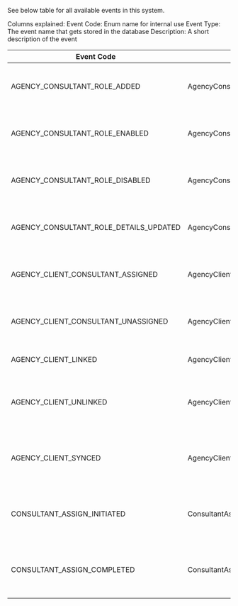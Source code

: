 See below table for all available events in this system.

Columns explained:
Event Code: Enum name for internal use
Event Type: The event name that gets stored in the database
Description: A short description of the event

<!--DATA_START-->
| Event Code | Event Type | Description |
| --- | --- | --- |
| AGENCY_CONSULTANT_ROLE_ADDED | AgencyConsultantRoleAdded | The Agency Consultant Role has been created |
| AGENCY_CONSULTANT_ROLE_ENABLED | AgencyConsultantRoleEnabled | The Agency Consultant Role has been enabled |
| AGENCY_CONSULTANT_ROLE_DISABLED | AgencyConsultantRoleDisabled | The Agency Consultant Role has been disabled |
| AGENCY_CONSULTANT_ROLE_DETAILS_UPDATED | AgencyConsultantRoleDetailsUpdated | The Agency Consultant Role has been updated |
| AGENCY_CLIENT_CONSULTANT_ASSIGNED | AgencyClientConsultantAssigned | The Agency Client Consultant has been assigned |
| AGENCY_CLIENT_CONSULTANT_UNASSIGNED | AgencyClientConsultantUnassigned | The Agency Client Consultant has been unassigned |
| AGENCY_CLIENT_LINKED | AgencyClientLinked | The Agency Client was linked |
| AGENCY_CLIENT_UNLINKED | AgencyClientUnLinked | The Agency Client was unlinked, does not indicate a deletion |
| AGENCY_CLIENT_SYNCED | AgencyClientSynced | Sync event to move data from legacy application to microservice |
| CONSULTANT_ASSIGN_INITIATED | ConsultantAssignInitiated | Initiate assigning a consultant to multiple clients for an agency |
| CONSULTANT_ASSIGN_COMPLETED | ConsultantAssignCompleted | Assigning a consultant to multiple clients for an agency has completed |
<!--DATA_END-->